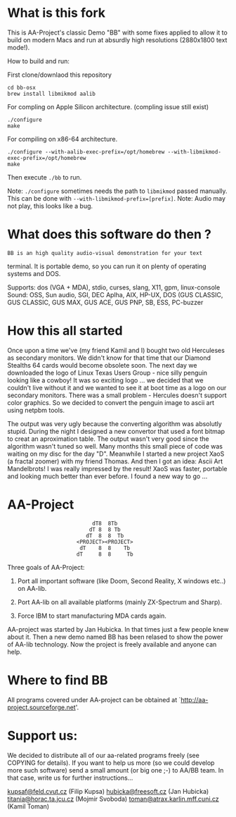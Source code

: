 What is this fork
=================
This is AA-Project's classic Demo "BB" with some fixes applied to allow it to build on modern Macs and run at absurdly high resolutions (2880x1800 text mode!).

How to build and run:

First clone/downlaod this repository
```
cd bb-osx
brew install libmikmod aalib
```

For compling on Apple Silicon architecture. (compling issue still exist)
```
./configure
make
```

For compiling on x86-64 architecture.
```
./configure --with-aalib-exec-prefix=/opt/homebrew --with-libmikmod-exec-prefix=/opt/homebrew
make
```

Then execute `./bb` to run.

Note: `./configure` sometimes needs the path to `libmikmod` passed manually. This can be done with `--with-libmikmod-prefix=[prefix]`.
Note: Audio may not play, this looks like a bug.

What does this software do then ?
=================================

	BB is an high quality audio-visual demonstration for your text
terminal. It is portable demo, so you can run it on plenty of operating 
systems and DOS. 

Supports: dos (VGA + MDA), stdio, curses, slang, X11, gpm, linux-console
Sound:  OSS, Sun audio, SGI, DEC Aplha, AIX, HP-UX, DOS (GUS CLASSIC, GUS
        CLASSIC, GUS MAX, GUS ACE, GUS PNP, SB, ESS, PC-buzzer 

How this all started
====================

   Once upon a time we've (my friend Kamil and I) bought two old
Herculeses as secondary monitors. We didn't know for that time that our
Diamond Stealths 64 cards would become obsolete soon. The next day we
downloaded the logo of Linux Texas Users Group - nice silly penguin
looking like a cowboy! It was so exciting logo ... we decided that we
couldn't live without it and we wanted to see it at boot time as a logo
on our secondary monitors. There was a small problem - Hercules doesn't
support color graphics. So we decided to convert the penguin image to
ascii art using netpbm tools.

   The output was very ugly because the converting algorithm was
absolutly stupid.  During the night I designed a new convertor that
used a font bitmap to creat an aproximation table. The output wasn't
very good since the algorithm wasn't tuned so well. Many months this
small piece of code was waiting on my disc for the day "D". Meanwhile I
started a new project XaoS (a fractal zoomer) with my friend Thomas.
And then I got an idea: Ascii Art Mandelbrots!  I was really impressed
by the result! XaoS was faster, portable and looking much better than
ever before. I found a new way to go ...


AA-Project
==========

                               dT8  8Tb
                              dT 8  8 Tb
                             dT  8  8  Tb
                          <PROJECT><PROJECT>
                           dT    8  8    Tb
                          dT     8  8     Tb
   
Three goals of AA-Project:

  1. Port all important software (like Doom, Second Reality, X windows
     etc..) on AA-lib.

  2. Port AA-lib on all available platforms (mainly ZX-Spectrum and
     Sharp).

  3. Force IBM to start manufacturing MDA cards again.

   AA-project was started by Jan Hubicka. In that times just a few
people knew about it. Then a new demo named BB has been relased to show
the power of AA-lib technology. Now the project is freely available and
anyone can help.

Where to find BB
================

   All programs covered under AA-project can be obtained at
`http://aa-project.sourceforge.net'.

Support us:
===========

   We decided to distribute all of our aa-related programs freely (see
COPYING for details). If you want to help us more (so we could develop 
more such software) send a small amount (or big one ;-) to AA/BB team.
In that case, write us for further instructions...

kupsaf@feld.cvut.cz (Filip Kupsa)
hubicka@freesoft.cz (Jan Hubicka)
titania@horac.ta.jcu.cz (Mojmir Svoboda)
toman@atrax.karlin.mff.cuni.cz (Kamil Toman)
